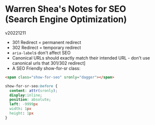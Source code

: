 # Warren Shea's Notes for SEO (Search Engine Optimization)
v20221211

* 301 Redirect = permanent redirect
* 302 Redirect = temporary redirect
* `aria-label`s don't affect SEO
* Canonical URLs should exactly match their intended URL - don't use canonical urls that 301/302 redirect]
* A SEO Friendly show-for-sr class:
```html
<span class="show-for-seo" sronly="dagger"></span>
```
```css
show-for-sr-seo:before {
  content: attr(sronly);
  display:inline;
  position: absolute;
  left: -9999px
  width: 1px
  height: 1px
}
```